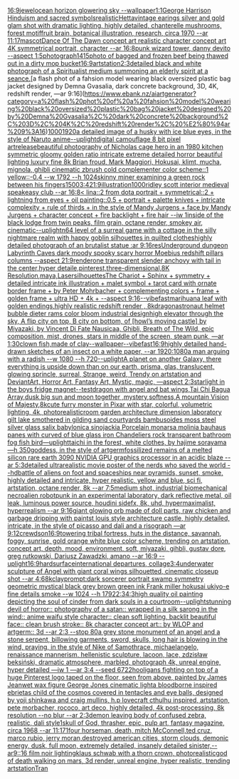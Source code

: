 [16:9](https://www.ebank.nz/aiartgenerator?category=16%3A9)[jewel](https://www.ebank.nz/aiartgenerator?category=jewel)[ocean horizon glowering sky --wallpaper](https://www.ebank.nz/aiartgenerator?category=ocean%20horizon%20glowering%20sky%20--wallpaper)[1:1](https://www.ebank.nz/aiartgenerator?category=1%3A1)[George Harrison Hinduism and sacred symbols](https://www.ebank.nz/aiartgenerator?category=George%20Harrison%20Hinduism%20and%20sacred%20symbols)[realistic](https://www.ebank.nz/aiartgenerator?category=realistic)[Hetta](https://www.ebank.nz/aiartgenerator?category=Hetta)[vintage earings silver and gold glam shot with dramatic lighting, highly detailed, chanterelle mushrooms, forest motif](https://www.ebank.nz/aiartgenerator?category=vintage%20earings%20silver%20and%20gold%20glam%20shot%20with%20dramatic%20lighting%2C%20highly%20detailed%2C%20chanterelle%20mushrooms%2C%20forest%20motif)[fruit brain, botanical illustration, research, circa 1970 --ar 11:17](https://www.ebank.nz/aiartgenerator?category=fruit%20brain%2C%20botanical%20illustration%2C%20research%2C%20circa%201970%20--ar%2011%3A17)[mascot](https://www.ebank.nz/aiartgenerator?category=mascot)[Dance Of The Dawn concept art realistic character concept art 4K symmetrical portrait, character --ar 16:8](https://www.ebank.nz/aiartgenerator?category=Dance%20Of%20The%20Dawn%20concept%20art%20realistic%20character%20concept%20art%204K%20symmetrical%20portrait%2C%20character%20--ar%2016%3A8)[punk wizard tower, danny devito --aspect 1:5](https://www.ebank.nz/aiartgenerator?category=punk%20wizard%20tower%2C%20danny%20devito%20--aspect%201%3A5)[photograph](https://www.ebank.nz/aiartgenerator?category=photograph)[1415](https://www.ebank.nz/aiartgenerator?category=1415)[photo of bagged and frozen beef being thawed out in a dirty mop bucket](https://www.ebank.nz/aiartgenerator?category=photo%20of%20bagged%20and%20frozen%20beef%20being%20thawed%20out%20in%20a%20dirty%20mop%20bucket)[16:9](https://www.ebank.nz/aiartgenerator?category=16%3A9)[artstation](https://www.ebank.nz/aiartgenerator?category=artstation)[2:3](https://www.ebank.nz/aiartgenerator?category=2%3A3)[detailed black and white photograph of a Spiritualist medium summoning an elderly spirit at a seance.](https://www.ebank.nz/aiartgenerator?category=detailed%20black%20and%20white%20photograph%20of%20a%20Spiritualist%20medium%20summoning%20an%20elderly%20spirit%20at%20a%20seance.)[a flash phot of a fahsion model wearing black oversized plastic bag jacket designed by Demna Gvasalia, dark concrete background, 3D, 4K, redshift render, —ar 9:16](https://www.ebank.nz/aiartgenerator?category=a%20flash%20phot%20of%20a%20fahsion%20model%20wearing%20black%20oversized%20plastic%20bag%20jacket%20designed%20by%20Demna%20Gvasalia%2C%20dark%20concrete%20background%2C%203D%2C%204K%2C%20redshift%20render%2C%20%E2%80%94ar%209%3A16)[1000](https://www.ebank.nz/aiartgenerator?category=1000)[1920](https://www.ebank.nz/aiartgenerator?category=1920)[a detailed image of a husky with ice blue eyes, in the style of Naruto anime](https://www.ebank.nz/aiartgenerator?category=a%20detailed%20image%20of%20a%20husky%20with%20ice%20blue%20eyes%2C%20in%20the%20style%20of%20Naruto%20anime)[--uplight](https://www.ebank.nz/aiartgenerator?category=--uplight)[digital camouflage 8 bit   pixel art](https://www.ebank.nz/aiartgenerator?category=digital%20camouflage%208%20bit%20%20%20pixel%20art)[release](https://www.ebank.nz/aiartgenerator?category=release)[beautiful photography of Nicholas cage hero in an 1980 kitchen symmetric  gloomy golden ratio intricate extreme detailed horror beautiful lighting luxury fine 8k Brian froud, Mark Maggiori, Hokusai, klimt, mucha, mignola, ghibli cinematic zbrush cold complementer color scheme::1 yellow::-0.4 --w 1792 --h 1024](https://www.ebank.nz/aiartgenerator?category=beautiful%20photography%20of%20Nicholas%20cage%20hero%20in%20an%201980%20kitchen%20symmetric%20%20gloomy%20golden%20ratio%20intricate%20extreme%20detailed%20horror%20beautiful%20lighting%20luxury%20fine%208k%20Brian%20froud%2C%20Mark%20Maggiori%2C%20Hokusai%2C%20klimt%2C%20mucha%2C%20mignola%2C%20ghibli%20cinematic%20zbrush%20cold%20complementer%20color%20scheme%3A%3A1%20yellow%3A%3A-0.4%20--w%201792%20--h%201024)[skinny miner examining a green rock between his fingers](https://www.ebank.nz/aiartgenerator?category=skinny%20miner%20examining%20a%20green%20rock%20between%20his%20fingers)[1500](https://www.ebank.nz/aiartgenerator?category=1500)[3:4](https://www.ebank.nz/aiartgenerator?category=3%3A4)[21:9](https://www.ebank.nz/aiartgenerator?category=21%3A9)[illustration](https://www.ebank.nz/aiartgenerator?category=illustration)[1000](https://www.ebank.nz/aiartgenerator?category=1000)[ridley scott interior medieval speakeasy club --ar 16:8](https://www.ebank.nz/aiartgenerator?category=ridley%20scott%20interior%20medieval%20speakeasy%20club%20--ar%2016%3A8)[< lina::2 from dota portrait + symmetrical::2 + lightning from eyes + oil painting::0.5 + portrait + palette knives + intricate complexity + rule of thirds + in the style of Mandy Jurgens + face by Mandy Jurgens + character concept + fire backlight + fire hair --iw 1](https://www.ebank.nz/aiartgenerator?category=%3C%20lina%3A%3A2%20from%20dota%20portrait%20%2B%20symmetrical%3A%3A2%20%2B%20lightning%20from%20eyes%20%2B%20oil%20painting%3A%3A0.5%20%2B%20portrait%20%2B%20palette%20knives%20%2B%20intricate%20complexity%20%2B%20rule%20of%20thirds%20%2B%20in%20the%20style%20of%20Mandy%20Jurgens%20%2B%20face%20by%20Mandy%20Jurgens%20%2B%20character%20concept%20%2B%20fire%20backlight%20%2B%20fire%20hair%20--iw%201)[inside of the black lodge from twin peaks, film grain, octane render, smokey air, cinematic](https://www.ebank.nz/aiartgenerator?category=inside%20of%20the%20black%20lodge%20from%20twin%20peaks%2C%20film%20grain%2C%20octane%20render%2C%20smokey%20air%2C%20cinematic)[--uplight](https://www.ebank.nz/aiartgenerator?category=--uplight)[n64 level of a surreal game with a cottage in the silly nightmare realm with happy goblin silhouettes in quilted clothes](https://www.ebank.nz/aiartgenerator?category=n64%20level%20of%20a%20surreal%20game%20with%20a%20cottage%20in%20the%20silly%20nightmare%20realm%20with%20happy%20goblin%20silhouettes%20in%20quilted%20clothes)[highly detailed photograph of an brutalist statue :ar 9:16](https://www.ebank.nz/aiartgenerator?category=highly%20detailed%20photograph%20of%20an%20brutalist%20statue%20%3Aar%209%3A16)[res](https://www.ebank.nz/aiartgenerator?category=res)[Underground dungeon Labyrinth Caves dark moody spooky scary horror Moebius redshift pillars columns   --aspect 21:9](https://www.ebank.nz/aiartgenerator?category=Underground%20dungeon%20Labyrinth%20Caves%20dark%20moody%20spooky%20scary%20horror%20Moebius%20redshift%20pillars%20columns%20%20%20--aspect%2021%3A9)[render](https://www.ebank.nz/aiartgenerator?category=render)[one transparent slender anchovy with tail  in the center,hyper detaile,pinterest,three-dimensional,8K Resolution,maya,Laser](https://www.ebank.nz/aiartgenerator?category=one%20transparent%20slender%20anchovy%20with%20tail%20%20in%20the%20center%2Chyper%20detaile%2Cpinterest%2Cthree-dimensional%2C8K%20Resolution%2Cmaya%2CLaser)[silhouettes](https://www.ebank.nz/aiartgenerator?category=silhouettes)[The Chariot + Sphinx + symmetry + detailed intricate ink illustration + malet symbol + tarot card with ornate border frame + by Peter Mohrbacher + complementing colors + frame + golden frame + ultra HD + 4k + --aspect 9:16](https://www.ebank.nz/aiartgenerator?category=The%20Chariot%20%2B%20Sphinx%20%2B%20symmetry%20%2B%20detailed%20intricate%20ink%20illustration%20%2B%20malet%20symbol%20%2B%20tarot%20card%20with%20ornate%20border%20frame%20%2B%20by%20Peter%20Mohrbacher%20%2B%20complementing%20colors%20%2B%20frame%20%2B%20golden%20frame%20%2B%20ultra%20HD%20%2B%204k%20%2B%20--aspect%209%3A16)[--vibefast](https://www.ebank.nz/aiartgenerator?category=--vibefast)[marihuana leaf with golden endings,highly realistic redshift render , 8k](https://www.ebank.nz/aiartgenerator?category=marihuana%20leaf%20with%20golden%20endings%2Chighly%20realistic%20redshift%20render%20%2C%208k)[dragon](https://www.ebank.nz/aiartgenerator?category=dragon)[astronaut helmet bubble dieter rams color bloom industrial design](https://www.ebank.nz/aiartgenerator?category=astronaut%20helmet%20bubble%20dieter%20rams%20color%20bloom%20industrial%20design)[high elevator through the sky, A flip city on top, B city on bottom, of [howl’s moving castle] by Miyazaki, by Vincent Di Fate Nausicaa, Ghibli, Breath of The Wild, epic composition, mist, drones, stars in middle of the screen, steam punk, —ar 1:30](https://www.ebank.nz/aiartgenerator?category=high%20elevator%20through%20the%20sky%2C%20A%20flip%20city%20on%20top%2C%20B%20city%20on%20bottom%2C%20of%20%5Bhowl%E2%80%99s%20moving%20castle%5D%20by%20Miyazaki%2C%20by%20Vincent%20Di%20Fate%20Nausicaa%2C%20Ghibli%2C%20Breath%20of%20The%20Wild%2C%20epic%20composition%2C%20mist%2C%20drones%2C%20stars%20in%20middle%20of%20the%20screen%2C%20steam%20punk%2C%20%E2%80%94ar%201%3A30)[clown fish,made of clay](https://www.ebank.nz/aiartgenerator?category=clown%20fish%2Cmade%20of%20clay)[--wallpaper](https://www.ebank.nz/aiartgenerator?category=--wallpaper)[--vibefast](https://www.ebank.nz/aiartgenerator?category=--vibefast)[16:9](https://www.ebank.nz/aiartgenerator?category=16%3A9)[highly detailed hand-drawn sketches of an insect on a white paper, --ar 1920:1080](https://www.ebank.nz/aiartgenerator?category=highly%20detailed%20hand-drawn%20sketches%20of%20an%20insect%20on%20a%20white%20paper%2C%20--ar%201920%3A1080)[a man arguing with a radish --w 1080 --h 720](https://www.ebank.nz/aiartgenerator?category=a%20man%20arguing%20with%20a%20radish%20--w%201080%20--h%20720)[--uplight](https://www.ebank.nz/aiartgenerator?category=--uplight)[A planet on another Galaxy, there everything is upside down than on our earth, prisma, glas, translucent, glowing sprincle, surreal, Strange, weird, Trendy on artstation and DeviantArt, Horror Art, Fantasy Art, Mystic, magic, —aspect 2:3](https://www.ebank.nz/aiartgenerator?category=A%20planet%20on%20another%20Galaxy%2C%20there%20everything%20is%20upside%20down%20than%20on%20our%20earth%2C%20prisma%2C%20glas%2C%20translucent%2C%20glowing%20sprincle%2C%20surreal%2C%20Strange%2C%20weird%2C%20Trendy%20on%20artstation%20and%20DeviantArt%2C%20Horror%20Art%2C%20Fantasy%20Art%2C%20Mystic%2C%20magic%2C%20%E2%80%94aspect%202%3A3)[starlight in the boys fridge magnet](https://www.ebank.nz/aiartgenerator?category=starlight%20in%20the%20boys%20fridge%20magnet)[--test](https://www.ebank.nz/aiartgenerator?category=--test)[dragon with angel and bat wings,Tai Chi Bagua Array,dusk,big  sun and moon together ,mystery,softness,A mountain Vision of Majesty,8k](https://www.ebank.nz/aiartgenerator?category=dragon%20with%20angel%20and%20bat%20wings%2CTai%20Chi%20Bagua%20Array%2Cdusk%2Cbig%20%20sun%20and%20moon%20together%20%2Cmystery%2Csoftness%2CA%20mountain%20Vision%20of%20Majesty%2C8k)[cute furry monster in Pixar with star, colorful, volumetric lighting, 4k, photorealistic](https://www.ebank.nz/aiartgenerator?category=cute%20furry%20monster%20in%20Pixar%20with%20star%2C%20colorful%2C%20volumetric%20lighting%2C%204k%2C%20photorealistic)[room garden architecture dimension laboratory gilt lake smothered in gilding sand courtyards bambusoides moss steel silver glass salix babylonica sinojackia Porcelain monarsa molinia bauhaus panes with curved of blue glass iron Chandeliers rock transparent bathroom fog fish bird](https://www.ebank.nz/aiartgenerator?category=room%20garden%20architecture%20dimension%20laboratory%20gilt%20lake%20smothered%20in%20gilding%20sand%20courtyards%20bambusoides%20moss%20steel%20silver%20glass%20salix%20babylonica%20sinojackia%20Porcelain%20monarsa%20molinia%20bauhaus%20panes%20with%20curved%20of%20blue%20glass%20iron%20Chandeliers%20rock%20transparent%20bathroom%20fog%20fish%20bird)[—uplight](https://www.ebank.nz/aiartgenerator?category=%E2%80%94uplight)[taichi in the forest, white clothes, by hajime sorayama —h 350](https://www.ebank.nz/aiartgenerator?category=taichi%20in%20the%20forest%2C%20white%20clothes%2C%20by%20hajime%20sorayama%20%E2%80%94h%20350)[goddess, in the style of artgerm](https://www.ebank.nz/aiartgenerator?category=goddess%2C%20in%20the%20style%20of%20artgerm)[fossilized remains of a melted silicon rare earth 3090 NVIDIA GPU graphics processor in an acidic blaze --ar 5:3](https://www.ebank.nz/aiartgenerator?category=fossilized%20remains%20of%20a%20melted%20silicon%20rare%20earth%203090%20NVIDIA%20GPU%20graphics%20processor%20in%20an%20acidic%20blaze%20--ar%205%3A3)[detailed ultrarealistic movie poster of the nerds who saved the world --hd](https://www.ebank.nz/aiartgenerator?category=detailed%20ultrarealistic%20movie%20poster%20of%20the%20nerds%20who%20saved%20the%20world%20--hd)[battle of aliens on foot and spaceships near pyramids, sunset, smoke, highly detailed and intricate, hyper realistic, yellow and blue, sci fi, artstation, octane render, 8k --ar 7:5](https://www.ebank.nz/aiartgenerator?category=battle%20of%20aliens%20on%20foot%20and%20spaceships%20near%20pyramids%2C%20sunset%2C%20smoke%2C%20highly%20detailed%20and%20intricate%2C%20hyper%20realistic%2C%20yellow%20and%20blue%2C%20sci%20fi%2C%20artstation%2C%20octane%20render%2C%208k%20--ar%207%3A5)[medium shot, industrial biomechanical necroalien robotpunk in an experimental laboratory, dark reflective metal, oil leak, luminous power source, houdini sidefx, 8k, uhd, hypermaximalist, hyperrealism --ar 9:16](https://www.ebank.nz/aiartgenerator?category=medium%20shot%2C%20industrial%20biomechanical%20necroalien%20robotpunk%20in%20an%20experimental%20laboratory%2C%20dark%20reflective%20metal%2C%20oil%20leak%2C%20luminous%20power%20source%2C%20houdini%20sidefx%2C%208k%2C%20uhd%2C%20hypermaximalist%2C%20hyperrealism%20--ar%209%3A16)[giant glowing orb made of doll parts, raw chicken and garbage dripping with paint](https://www.ebank.nz/aiartgenerator?category=giant%20glowing%20orb%20made%20of%20doll%20parts%2C%20raw%20chicken%20and%20garbage%20dripping%20with%20paint)[st louis style architecture castle, highly detailed, intricate, in the style of picasso and dali and a risograph —ar 9:12](https://www.ebank.nz/aiartgenerator?category=st%20louis%20style%20architecture%20castle%2C%20highly%20detailed%2C%20intricate%2C%20in%20the%20style%20of%20picasso%20and%20dali%20and%20a%20risograph%20%E2%80%94ar%209%3A12)[crewdson](https://www.ebank.nz/aiartgenerator?category=crewdson)[16:9](https://www.ebank.nz/aiartgenerator?category=16%3A9)[towering tribal fortress, huts in the distance, savannah, foggy, sunrise, gold orange white blue color scheme, trending on artstation, concept art, depth, mood, environment, soft, miyazaki, gihbli, gustav dore, greg rutkowski, Dariusz Zawadzki, amano --ar 16:9 --uplight](https://www.ebank.nz/aiartgenerator?category=towering%20tribal%20fortress%2C%20huts%20in%20the%20distance%2C%20savannah%2C%20foggy%2C%20sunrise%2C%20gold%20orange%20white%20blue%20color%20scheme%2C%20trending%20on%20artstation%2C%20concept%20art%2C%20depth%2C%20mood%2C%20environment%2C%20soft%2C%20miyazaki%2C%20gihbli%2C%20gustav%20dore%2C%20greg%20rutkowski%2C%20Dariusz%20Zawadzki%2C%20amano%20--ar%2016%3A9%20--uplight)[16:9](https://www.ebank.nz/aiartgenerator?category=16%3A9)[hardsurface](https://www.ebank.nz/aiartgenerator?category=hardsurface)[international departures, collage](https://www.ebank.nz/aiartgenerator?category=international%20departures%2C%20collage)[3:4](https://www.ebank.nz/aiartgenerator?category=3%3A4)[underwater sculpture of Angel with giant coral wings silhouetted, cinematic closeup shot --ar 4:6](https://www.ebank.nz/aiartgenerator?category=underwater%20sculpture%20of%20Angel%20with%20giant%20coral%20wings%20silhouetted%2C%20cinematic%20closeup%20shot%20--ar%204%3A6)[8k](https://www.ebank.nz/aiartgenerator?category=8k)[clay](https://www.ebank.nz/aiartgenerator?category=clay)[prompt:dark sorcerer portrait swamp  symmetry geometric mystical black grey brown green ink Frank miller hokusai ukiyo-e fine details smoke --w 1024 --h 1792](https://www.ebank.nz/aiartgenerator?category=prompt%3Adark%20sorcerer%20portrait%20swamp%20%20symmetry%20geometric%20mystical%20black%20grey%20brown%20green%20ink%20Frank%20miller%20hokusai%20ukiyo-e%20fine%20details%20smoke%20--w%201024%20--h%201792)[2:3](https://www.ebank.nz/aiartgenerator?category=2%3A3)[4:3](https://www.ebank.nz/aiartgenerator?category=4%3A3)[high quality oil painting depicting the soul of cinder from dark souls in a courtroom](https://www.ebank.nz/aiartgenerator?category=high%20quality%20oil%20painting%20depicting%20the%20soul%20of%20cinder%20from%20dark%20souls%20in%20a%20courtroom)[--uplight](https://www.ebank.nz/aiartgenerator?category=--uplight)[stunning devil of horror:: photography of a satan:: wrapped in a silk sarong in the wind:: anime waifu style character:: clean soft lighting, backlit beautiful face:: clean brush stroke:: 8k character concept art:: by WLOP and artgerm:: 3d --ar 2:3 --stop 80](https://www.ebank.nz/aiartgenerator?category=stunning%20devil%20of%20horror%3A%3A%20photography%20of%20a%20satan%3A%3A%20wrapped%20in%20a%20silk%20sarong%20in%20the%20wind%3A%3A%20anime%20waifu%20style%20character%3A%3A%20clean%20soft%20lighting%2C%20backlit%20beautiful%20face%3A%3A%20clean%20brush%20stroke%3A%3A%208k%20character%20concept%20art%3A%3A%20by%20WLOP%20and%20artgerm%3A%3A%203d%20--ar%202%3A3%20--stop%2080)[a grey stone monument of an angel and a stone serpent, billowing garments, sword, skulls, long hair is blowing in the wind, praying, in the style of Nike of Samothrace, michaelangelo, renaissance mannerism, hellenistic sculpture, lacoon, lace, zdzisław beksiński, dramatic atmosphere, marbled, photograph 4k, unreal engine, hyper detailed —iw 1 —ar 3:4 --seed 6722](https://www.ebank.nz/aiartgenerator?category=a%20grey%20stone%20monument%20of%20an%20angel%20and%20a%20stone%20serpent%2C%20billowing%20garments%2C%20sword%2C%20skulls%2C%20long%20hair%20is%20blowing%20in%20the%20wind%2C%20praying%2C%20in%20the%20style%20of%20Nike%20of%20Samothrace%2C%20michaelangelo%2C%20renaissance%20mannerism%2C%20hellenistic%20sculpture%2C%20lacoon%2C%20lace%2C%20zdzis%C5%82aw%20beksi%C5%84ski%2C%20dramatic%20atmosphere%2C%20marbled%2C%20photograph%204k%2C%20unreal%20engine%2C%20hyper%20detailed%20%E2%80%94iw%201%20%E2%80%94ar%203%3A4%20--seed%206722)[hooligans fighting on top of a huge Pinterest logo taped on the floor, seen from above, painted by James Jean](https://www.ebank.nz/aiartgenerator?category=hooligans%20fighting%20on%20top%20of%20a%20huge%20Pinterest%20logo%20taped%20on%20the%20floor%2C%20seen%20from%20above%2C%20painted%20by%20James%20Jean)[wet wax figure George Jones cinematic light](https://www.ebank.nz/aiartgenerator?category=wet%20wax%20figure%20George%20Jones%20cinematic%20light)[a bloodborne inspired ebrietas child of the cosmos covered in tentacles and eye balls, designed by yoji shinkawa and craig mullins, h.p lovecraft cthulhu inspired, artstation, pete morbacher, rococo, art deco, highly detailed, 4k post-processing, 8k resolution --no blur --ar 2:3](https://www.ebank.nz/aiartgenerator?category=a%20bloodborne%20inspired%20ebrietas%20child%20of%20the%20cosmos%20covered%20in%20tentacles%20and%20eye%20balls%2C%20designed%20by%20yoji%20shinkawa%20and%20craig%20mullins%2C%20h.p%20lovecraft%20cthulhu%20inspired%2C%20artstation%2C%20pete%20morbacher%2C%20rococo%2C%20art%20deco%2C%20highly%20detailed%2C%204k%20post-processing%2C%208k%20resolution%20--no%20blur%20--ar%202%3A3)[demon leaving body of confused zebra, realistic, dali style](https://www.ebank.nz/aiartgenerator?category=demon%20leaving%20body%20of%20confused%20zebra%2C%20realistic%2C%20dali%20style)[1](https://www.ebank.nz/aiartgenerator?category=1)[skull of God, thrasher, epic, pulp art, fantasy magazine, circa 1968 --ar 11:17](https://www.ebank.nz/aiartgenerator?category=skull%20of%20God%2C%20thrasher%2C%20epic%2C%20pulp%20art%2C%20fantasy%20magazine%2C%20circa%201968%20--ar%2011%3A17)[1](https://www.ebank.nz/aiartgenerator?category=1)[four horseman, death, mitch McConnell,ted cruz, marco rubio, jerry moran,destroyed american cities, storm clouds, demonic energy,   dusk,  full moon, extremely detailed, insanely detailed  sinister,--ar9::16 film  noir  lighting](https://www.ebank.nz/aiartgenerator?category=four%20horseman%2C%20death%2C%20mitch%20McConnell%2Cted%20cruz%2C%20marco%20rubio%2C%20jerry%20moran%2Cdestroyed%20american%20cities%2C%20storm%20clouds%2C%20demonic%20energy%2C%20%20%20dusk%2C%20%20full%20moon%2C%20extremely%20detailed%2C%20insanely%20detailed%20%20sinister%2C--ar9%3A%3A16%20film%20%20noir%20%20lighting)[klaus schwab with a thorn crown, photorealistic](https://www.ebank.nz/aiartgenerator?category=klaus%20schwab%20with%20a%20thorn%20crown%2C%20photorealistic)[god of death walking on mars, 3d render, unreal engine, hyper realistic, trending artstation](https://www.ebank.nz/aiartgenerator?category=god%20of%20death%20walking%20on%20mars%2C%203d%20render%2C%20unreal%20engine%2C%20hyper%20realistic%2C%20trending%20artstation)[Tran](https://www.ebank.nz/aiartgenerator?category=Tran)